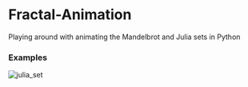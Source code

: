 # Fractal-Animation
Playing around with animating the Mandelbrot and Julia sets in Python

### Examples

![julia_set](https://user-images.githubusercontent.com/55513603/106338834-6c63f180-625a-11eb-8214-bf9a5f675734.gif)
